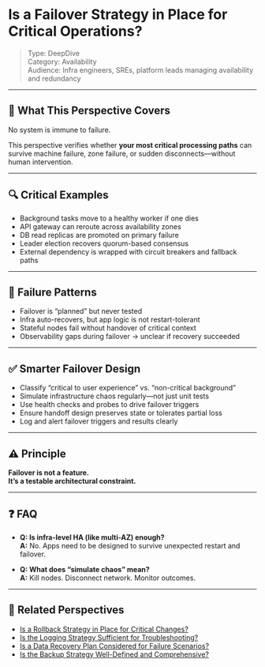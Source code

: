 # Is a Failover Strategy in Place for Critical Operations?

> Type: DeepDive  
> Category: Availability  
> Audience: Infra engineers, SREs, platform leads managing availability and redundancy

---

## 🧠 What This Perspective Covers

No system is immune to failure.

This perspective verifies whether **your most critical processing paths** can survive machine failure, zone failure, or sudden disconnects—without human intervention.

---

## 🔍 Critical Examples

- Background tasks move to a healthy worker if one dies  
- API gateway can reroute across availability zones  
- DB read replicas are promoted on primary failure  
- Leader election recovers quorum-based consensus  
- External dependency is wrapped with circuit breakers and fallback paths

---

## 🚨 Failure Patterns

- Failover is “planned” but never tested  
- Infra auto-recovers, but app logic is not restart-tolerant  
- Stateful nodes fail without handover of critical context  
- Observability gaps during failover → unclear if recovery succeeded

---

## ✅ Smarter Failover Design

- Classify “critical to user experience” vs. “non-critical background”  
- Simulate infrastructure chaos regularly—not just unit tests  
- Use health checks and probes to drive failover triggers  
- Ensure handoff design preserves state or tolerates partial loss  
- Log and alert failover triggers and results clearly

---

## ⚠️ Principle

**Failover is not a feature.  
It’s a testable architectural constraint.**

---

## ❓ FAQ

- **Q: Is infra-level HA (like multi-AZ) enough?**  
  **A:** No. Apps need to be designed to survive unexpected restart and failover.

- **Q: What does “simulate chaos” mean?**  
  **A:** Kill nodes. Disconnect network. Monitor outcomes.

---

## 🔗 Related Perspectives

- [Is a Rollback Strategy in Place for Critical Changes?](../release/rollback-strategy.md)
- [Is the Logging Strategy Sufficient for Troubleshooting?](../non-functional/logging-for-troubleshooting.md)
- [Is a Data Recovery Plan Considered for Failure Scenarios?](data-recovery-plan.md)
- [Is the Backup Strategy Well-Defined and Comprehensive?](backup-strategy.md)
